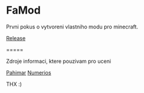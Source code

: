 FaMod
=====

Prvni pokus o vytvoreni vlastniho modu pro minecraft.


<a href="https://github.com/falco81/FaMod/tree/master/Releases">Release</a>



=====



Zdroje informaci, ktere pouzivam pro uceni

<a href="https://github.com/pahimar">Pahimar</a>
<a href="https://github.com/Numerios">Numerios</a>


THX :)
